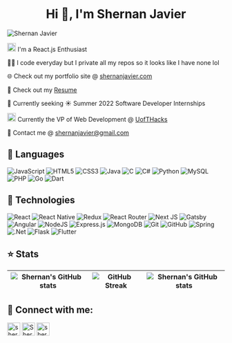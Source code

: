 <h1 align="center">Hi 👋, I'm Shernan Javier</h1>
<p align="left"> <img src="https://komarev.com/ghpvc/?username=ShernanJ&label=Profile%20views&color=0e75b6&style=flat" alt="Shernan Javier" /> </p>

<p><a href="https://www.shernanjavier.com/" target="_blank"><img src="https://user-images.githubusercontent.com/55066233/145952179-437238ac-fd7d-47b9-9324-bf9e683ae96f.png" alt="React.js" height="20" width="20" /></a>&nbsp;I'm a React.js Enthusiast</p>
<p>👨‍💻 I code everyday but I private all my repos so it looks like I have none lol</p>
<p>🌐 Check out my portfolio site @ <a href="https://www.shernanjavier.com/">shernanjavier.com</a></p>
<p>📝 Check out my <a href="/">Resume</a></p>
<p>🔎 Currently seeking ☀️ Summer 2022 Software Developer Internships</p>
<p><a href="https://www.uofthacks.com/" target="_blank"><img src="https://uofthacks.com/images/mooselogo-placeholder.png" alt="React.js" height="20" width="20" /></a>&nbsp;Currently the VP of Web Development @ <a href="https://www.uofthacks.com/">UofTHacks</a></p>
<p>📧 Contact me @ <a href="mailto:shernanjavier@gmail.com">shernanjavier@gmail.com</a>
  
## 📖 Languages
![JavaScript](https://img.shields.io/badge/javascript-%23323330.svg?style=for-the-badge&logo=javascript&logoColor=%23F7DF1E)
![HTML5](https://img.shields.io/badge/html5-%23E34F26.svg?style=for-the-badge&logo=html5&logoColor=white)
![CSS3](https://img.shields.io/badge/css3-%231572B6.svg?style=for-the-badge&logo=css3&logoColor=white)
![Java](https://img.shields.io/badge/java-%23ED8B00.svg?style=for-the-badge&logo=java&logoColor=white)
![C](https://img.shields.io/badge/c-%2300599C.svg?style=for-the-badge&logo=c&logoColor=white)
![C#](https://img.shields.io/badge/c%23-%23239120.svg?style=for-the-badge&logo=c-sharp&logoColor=white)
![Python](https://img.shields.io/badge/python-3670A0?style=for-the-badge&logo=python&logoColor=ffdd54)
![MySQL](https://img.shields.io/badge/mysql-%2300f.svg?style=for-the-badge&logo=mysql&logoColor=white)
![PHP](https://img.shields.io/badge/php-%23777BB4.svg?style=for-the-badge&logo=php&logoColor=white)
![Go](https://img.shields.io/badge/go-%2300ADD8.svg?style=for-the-badge&logo=go&logoColor=white)
![Dart](https://img.shields.io/badge/dart-%230175C2.svg?style=for-the-badge&logo=dart&logoColor=white)

## 🤖 Technologies
![React](https://img.shields.io/badge/react-%2320232a.svg?style=for-the-badge&logo=react&logoColor=%2361DAFB)
![React Native](https://img.shields.io/badge/react_native-%2320232a.svg?style=for-the-badge&logo=react&logoColor=%2361DAFB)
![Redux](https://img.shields.io/badge/redux-%23593d88.svg?style=for-the-badge&logo=redux&logoColor=white)
![React Router](https://img.shields.io/badge/React_Router-CA4245?style=for-the-badge&logo=react-router&logoColor=white)
![Next JS](https://img.shields.io/badge/Next-black?style=for-the-badge&logo=next.js&logoColor=white)
![Gatsby](https://img.shields.io/badge/Gatsby-%23663399.svg?style=for-the-badge&logo=gatsby&logoColor=white)
![Angular](https://img.shields.io/badge/angular-%23DD0031.svg?style=for-the-badge&logo=angular&logoColor=white)
![NodeJS](https://img.shields.io/badge/node.js-6DA55F?style=for-the-badge&logo=node.js&logoColor=white)
![Express.js](https://img.shields.io/badge/express.js-%23404d59.svg?style=for-the-badge&logo=express&logoColor=%2361DAFB)
![MongoDB](https://img.shields.io/badge/MongoDB-%234ea94b.svg?style=for-the-badge&logo=mongodb&logoColor=white)
![Git](https://img.shields.io/badge/git-%23F05033.svg?style=for-the-badge&logo=git&logoColor=white)
![GitHub](https://img.shields.io/badge/github-%23121011.svg?style=for-the-badge&logo=github&logoColor=white)
![Spring](https://img.shields.io/badge/spring-%236DB33F.svg?style=for-the-badge&logo=spring&logoColor=white)
![.Net](https://img.shields.io/badge/.NET-5C2D91?style=for-the-badge&logo=.net&logoColor=white)
![Flask](https://img.shields.io/badge/flask-%23000.svg?style=for-the-badge&logo=flask&logoColor=white)
![Flutter](https://img.shields.io/badge/Flutter-%2302569B.svg?style=for-the-badge&logo=Flutter&logoColor=white)

## ⭐ Stats

![Shernan's GitHub stats](https://github-readme-stats.vercel.app/api?username=ShernanJ&count_private=true&theme=onedark)      |  ![GitHub Streak](https://github-readme-streak-stats.herokuapp.com/?user=ShernanJ&theme=dark)     | ![Shernan's GitHub stats](https://github-readme-stats.vercel.app/api/top-langs?username=ShernanJ&show_icons=true&locale=en&theme=onedark)
:-------------------------:|:-------------------------:|:-------------------------:

## 🤝 Connect with me:
<p align="left">
<a href="https://linkedin.com/in/shernanjavier" target="blank"><img align="center" src="https://cdn-icons-png.flaticon.com/512/174/174857.png" alt="shernanjavier" height="30" width="30" /></a>
<a href="https://discord.gg/Shernan#9180" target="blank"><img align="center" src="https://static.wikia.nocookie.net/laifubot/images/0/01/Discord-logo-png-7622.png/revision/latest?cb=20210621041014" alt="Shernan#9180" height="30" width="30" /></a>
<a href="https://www.instagram.com/shernan.javier/" target="blank"><img align="center" src="https://upload.wikimedia.org/wikipedia/commons/thumb/e/e7/Instagram_logo_2016.svg/800px-Instagram_logo_2016.svg.png" alt="shernan.javier" height="30" width="30" /></a>  
</p>

